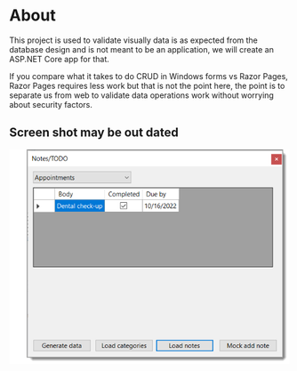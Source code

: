 ﻿# About

This project is used to validate visually data is as expected from the database design and is not meant to be an application, we will create an ASP.NET Core app for that.


If you compare what it takes to do CRUD in Windows forms vs Razor Pages, Razor Pages requires less work but that is not the point here, the point is to separate us from web to validate data operations work without worrying about security factors.

## Screen shot may be out dated

![Mocked Screen](assets/mockedScreen.png)
